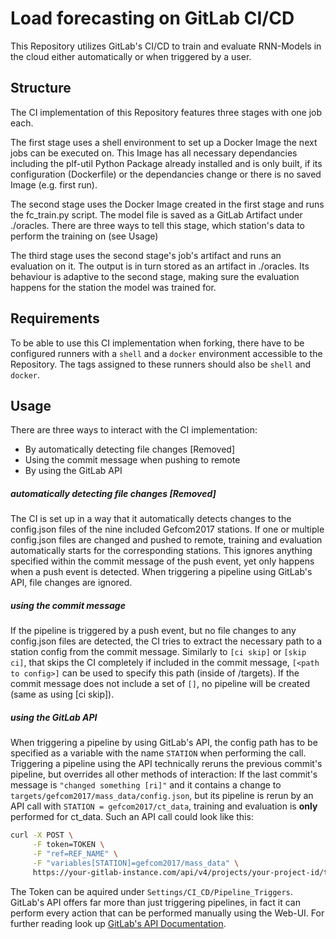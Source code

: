 # Load forecasting on GitLab CI/CD

This Repository utilizes GitLab's CI/CD to train and evaluate RNN-Models in the cloud either automatically or when triggered by a user.



## Structure

The CI implementation of this Repository features three stages with one job each.

The first stage uses a shell environment to set up a Docker Image the next jobs can be executed on. This Image has all necessary dependancies including the plf-util Python Package already installed and is only built, if its configuration (Dockerfile) or the dependancies change or there is no saved Image (e.g. first run).

The second stage uses the Docker Image created in the first stage and runs the fc_train.py script. The model file is saved as a GitLab Artifact under ./oracles. There are three ways to tell this stage, which station's data to perform the training on (see Usage)

The third stage uses the second stage's job's artifact and runs an evaluation on it. The output is in turn stored as an artifact in ./oracles. Its behaviour is adaptive to the second stage, making sure the evaluation happens for the station the model was trained for.



## Requirements

To be able to  use this CI implementation when forking, there have to be configured runners with a `shell` and a `docker` environment accessible to the Repository. The tags assigned to these runners should also be `shell` and `docker`.



## Usage
There are three ways to interact with the CI implementation:

* By automatically detecting file changes [Removed]
* Using the commit message when pushing to remote
* By using the GitLab API

##### automatically detecting file changes [Removed]
The CI is set up in a way that it automatically detects changes to the config.json files of the nine included Gefcom2017 stations. If one or multiple config.json files are changed and pushed to remote, training and evaluation automatically starts for the corresponding stations. This ignores anything specified within the commit message of the push event, yet only happens when a push event is detected. When triggering a pipeline using GitLab's API, file changes are ignored.

##### using the commit message
If the pipeline is triggered by a push event, but no file changes to any config.json files are detected, the CI tries to extract the necessary path to a station config from the commit message. Similarly to `[ci skip]` or `[skip ci]`, that skips the CI completely if included in the commit message, `[<path to config>]` can be used to specify this path (inside of /targets). If the commit message does not include a set of `[]`, no pipeline will be created (same as using [ci skip]).

##### using the GitLab API
When triggering a pipeline by using GitLab's API, the config path has to be specified as a variable with the name `STATION` when performing the call. Triggering a pipeline using the API technically reruns the previous commit's pipeline, but overrides all other methods of interaction: If the last commit's message is `"changed something [ri]"` and it contains a change to `targets/gefcom2017/mass_data/config.json`, but its pipeline is rerun by an API call with `STATION = gefcom2017/ct_data`, training and evaluation is **only** performed for ct_data. Such an API call could look like this:

```bash
curl -X POST \
     -F token=TOKEN \
     -F "ref=REF_NAME" \
     -F "variables[STATION]=gefcom2017/mass_data" \
     https://your-gitlab-instance.com/api/v4/projects/your-project-id/trigger/pipeline
```
The Token can be aquired under `Settings/CI_CD/Pipeline_Triggers`. GitLab's API offers far more than just triggering pipelines, in fact it can perform every action that can be performed manually using the Web-UI. For further reading look up [GitLab's API Documentation](https://docs.gitlab.com/ee/api/README.html).
